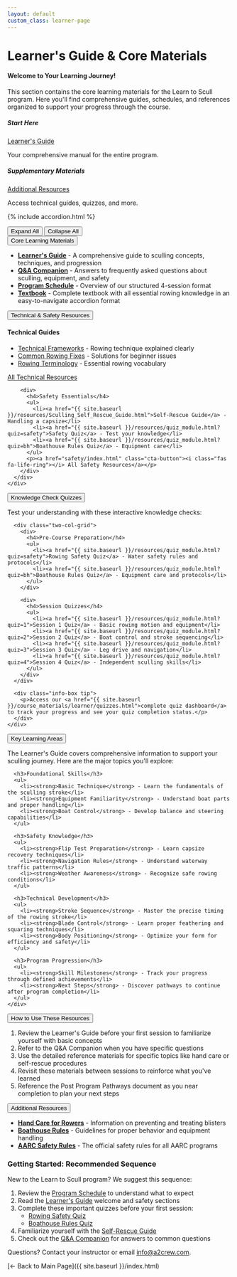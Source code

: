 ```yaml
---
layout: default
custom_class: learner-page
---
```


# Learner's Guide & Core Materials

<div class="info-box note">
  <h4>Welcome to Your Learning Journey!</h4>
  <p>This section contains the core learning materials for the Learn to Scull program. Here you'll find comprehensive guides, schedules, and references organized to support your progress through the course.</p>
  
  <div class="two-col-grid">
    <div>
      <h5>Start Here</h5>
      <p><a href="Learner_Guide.html" class="cta-button"><i class="fas fa-book"></i> Learner's Guide</a></p>
      <p>Your comprehensive manual for the entire program.</p>
    </div>
    <div>
      <h5>Supplementary Materials</h5>
      <p><a href="{{ site.baseurl }}/resources/" class="cta-button"><i class="fas fa-external-link-alt"></i> Additional Resources</a></p>
      <p>Access technical guides, quizzes, and more.</p>
    </div>
  </div>
</div>

{% include accordion.html %}

<div class="accordion-controls">
  <button id="expand-all">Expand All</button>
  <button id="collapse-all">Collapse All</button>
</div>

<div class="accordion-section">
  <button class="accordion-toggle">Core Learning Materials</button>
  <div class="accordion-content">
    <div class="accordion-content-inner">
      <ul>
        <li><a href="Learner_Guide.html"><strong>Learner's Guide</strong></a> - A comprehensive guide to sculling concepts, techniques, and progression</li>
        <li><a href="QA_Companion.html"><strong>Q&A Companion</strong></a> - Answers to frequently asked questions about sculling, equipment, and safety</li>
        <li><a href="Program_Schedule.html"><strong>Program Schedule</strong></a> - Overview of our structured 4-session format</li>
        <li><a href="Textbook.html"><strong>Textbook</strong></a> - Complete textbook with all essential rowing knowledge in an easy-to-navigate accordion format</li>
      </ul>
    </div>
  </div>
</div>

<div class="accordion-section">
  <button class="accordion-toggle">Technical & Safety Resources</button>
  <div class="accordion-content">
    <div class="accordion-content-inner">
      <div class="two-col-grid">
        <div>
          <h4>Technical Guides</h4>
          <ul>
            <li><a href="technical/Technical_Frameworks.html">Technical Frameworks</a> - Rowing technique explained clearly</li>
            <li><a href="technical/Common_Rowing_Fixes.html">Common Rowing Fixes</a> - Solutions for beginner issues</li>
            <li><a href="technical/Rowing_Terminology.html">Rowing Terminology</a> - Essential rowing vocabulary</li>
          </ul>
          <p><a href="technical/index.html" class="cta-button"><i class="fas fa-wrench"></i> All Technical Resources</a></p>
        </div>
        
        <div>
          <h4>Safety Essentials</h4>
          <ul>
            <li><a href="{{ site.baseurl }}/resources/Sculling_Self_Rescue_Guide.html">Self-Rescue Guide</a> - Handling a capsize</li>
            <li><a href="{{ site.baseurl }}/resources/quiz_module.html?quiz=safety">Safety Quiz</a> - Test your knowledge</li>
            <li><a href="{{ site.baseurl }}/resources/quiz_module.html?quiz=bh">Boathouse Rules Quiz</a> - Equipment care</li>
          </ul>
          <p><a href="safety/index.html" class="cta-button"><i class="fas fa-life-ring"></i> All Safety Resources</a></p>
        </div>
      </div>
    </div>
  </div>
</div>

<div class="accordion-section">
  <button class="accordion-toggle">Knowledge Check Quizzes</button>
  <div class="accordion-content">
    <div class="accordion-content-inner">
      <p>Test your understanding with these interactive knowledge checks:</p>
      
      <div class="two-col-grid">
        <div>
          <h4>Pre-Course Preparation</h4>
          <ul>
            <li><a href="{{ site.baseurl }}/resources/quiz_module.html?quiz=safety">Rowing Safety Quiz</a> - Water safety rules and protocols</li>
            <li><a href="{{ site.baseurl }}/resources/quiz_module.html?quiz=bh">Boathouse Rules Quiz</a> - Equipment care and protocols</li>
          </ul>
        </div>
        
        <div>
          <h4>Session Quizzes</h4>
          <ul>
            <li><a href="{{ site.baseurl }}/resources/quiz_module.html?quiz=1">Session 1 Quiz</a> - Basic rowing motion and equipment</li>
            <li><a href="{{ site.baseurl }}/resources/quiz_module.html?quiz=2">Session 2 Quiz</a> - Boat control and stroke sequencing</li>
            <li><a href="{{ site.baseurl }}/resources/quiz_module.html?quiz=3">Session 3 Quiz</a> - Leg drive and navigation</li>
            <li><a href="{{ site.baseurl }}/resources/quiz_module.html?quiz=4">Session 4 Quiz</a> - Independent sculling skills</li>
          </ul>
        </div>
      </div>
      
      <div class="info-box tip">
        <p>Access our <a href="{{ site.baseurl }}/course_materials/learner/quizzes.html">complete quiz dashboard</a> to track your progress and see your quiz completion status.</p>
      </div>
    </div>
  </div>
</div>

<div class="accordion-section">
  <button class="accordion-toggle">Key Learning Areas</button>
  <div class="accordion-content">
    <div class="accordion-content-inner">
      <p>The Learner's Guide covers comprehensive information to support your sculling journey. Here are the major topics you'll explore:</p>

      <h3>Foundational Skills</h3>
      <ul>
        <li><strong>Basic Technique</strong> - Learn the fundamentals of the sculling stroke</li>
        <li><strong>Equipment Familiarity</strong> - Understand boat parts and proper handling</li>
        <li><strong>Boat Control</strong> - Develop balance and steering capabilities</li>
      </ul>

      <h3>Safety Knowledge</h3>
      <ul>
        <li><strong>Flip Test Preparation</strong> - Learn capsize recovery techniques</li>
        <li><strong>Navigation Rules</strong> - Understand waterway traffic patterns</li>
        <li><strong>Weather Awareness</strong> - Recognize safe rowing conditions</li>
      </ul>

      <h3>Technical Development</h3>
      <ul>
        <li><strong>Stroke Sequence</strong> - Master the precise timing of the rowing stroke</li>
        <li><strong>Blade Control</strong> - Learn proper feathering and squaring techniques</li>
        <li><strong>Body Positioning</strong> - Optimize your form for efficiency and safety</li>
      </ul>

      <h3>Program Progression</h3>
      <ul>
        <li><strong>Skill Milestones</strong> - Track your progress through defined achievements</li>
        <li><strong>Next Steps</strong> - Discover pathways to continue after program completion</li>
      </ul>
    </div>
  </div>
</div>

<div class="accordion-section">
  <button class="accordion-toggle">How to Use These Resources</button>
  <div class="accordion-content">
    <div class="accordion-content-inner">
      <ol>
        <li>Review the Learner's Guide before your first session to familiarize yourself with basic concepts</li>
        <li>Refer to the Q&A Companion when you have specific questions</li>
        <li>Use the detailed reference materials for specific topics like hand care or self-rescue procedures</li>
        <li>Revisit these materials between sessions to reinforce what you've learned</li>
        <li>Reference the Post Program Pathways document as you near completion to plan your next steps</li>
      </ol>
    </div>
  </div>
</div>

<div class="accordion-section">
  <button class="accordion-toggle">Additional Resources</button>
  <div class="accordion-content">
    <div class="accordion-content-inner">
      <ul>
        <li><a href="{{ site.baseurl }}/resources/Rowers_Hand_Blister_Treatment.html"><strong>Hand Care for Rowers</strong></a> - Information on preventing and treating blisters</li>
        <li><a href="{{ site.baseurl }}/resources/Boathouse_Rules_and_Equipment_Care.html"><strong>Boathouse Rules</strong></a> - Guidelines for proper behavior and equipment handling</li>
        <li><a href="{{ site.baseurl }}/resources/AARC_Safety_Rules.pdf"><strong>AARC Safety Rules</strong></a> - The official safety rules for all AARC programs</li>
      </ul>
    </div>
  </div>
</div>

<div class="info-box tip">
  <h3>Getting Started: Recommended Sequence</h3>
  <p>New to the Learn to Scull program? We suggest this sequence:</p>
  
  <ol>
    <li>Review the <a href="Program_Schedule.html">Program Schedule</a> to understand what to expect</li>
    <li>Read the <a href="Learner_Guide.html">Learner's Guide</a> welcome and safety sections</li>
    <li>Complete these important quizzes before your first session:
      <ul>
        <li><a href="{{ site.baseurl }}/resources/quiz_module.html?quiz=safety">Rowing Safety Quiz</a></li>
        <li><a href="{{ site.baseurl }}/resources/quiz_module.html?quiz=bh">Boathouse Rules Quiz</a></li>
      </ul>
    </li>
    <li>Familiarize yourself with the <a href="{{ site.baseurl }}/resources/Sculling_Self_Rescue_Guide.html">Self-Rescue Guide</a></li>
    <li>Check out the <a href="QA_Companion.html">Q&A Companion</a> for answers to common questions</li>
  </ol>
  
  <p>Questions? Contact your instructor or email <a href="mailto:info@a2crew.com">info@a2crew.com</a>.</p>
</div>

[← Back to Main Page]({{ site.baseurl }}/index.html)